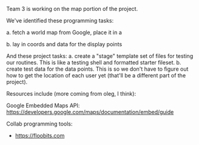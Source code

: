 Team 3 is working on the map portion of the project.

We've identified these programming tasks:

 a. fetch a world map from Google, place it in a <div>
 b. lay in coords and data for the display points

And these project tasks:
 a. create a "stage" template set of files for testing our routines. This is like a testing shell 
    and formatted starter fileset.
 b. create test data for the data points. This is so we don't have to figure out how to get the location
    of each user yet (that'll be a different part of the project).

Resources include (more coming from oleg, I think):

Google Embedded Maps API:
https://developers.google.com/maps/documentation/embed/guide

Collab programming tools:
 - https://floobits.com
